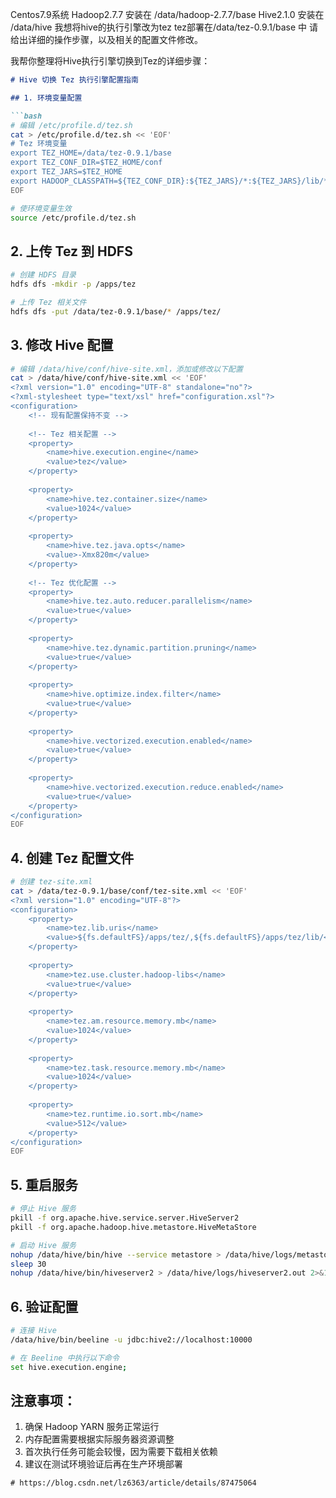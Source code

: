Centos7.9系统
Hadoop2.7.7 安装在 /data/hadoop-2.7.7/base
Hive2.1.0 安装在 /data/hive
我想将hive的执行引擎改为tez
tez部署在/data/tez-0.9.1/base 中
请给出详细的操作步骤，以及相关的配置文件修改。

我帮你整理将Hive执行引擎切换到Tez的详细步骤：

```markdown:/Users/www.redelego.cn/CentosTools_20250324/src/security/basic/Bigdata/Tez/centos_tez_install.md
# Hive 切换 Tez 执行引擎配置指南

## 1. 环境变量配置

```bash
# 编辑 /etc/profile.d/tez.sh
cat > /etc/profile.d/tez.sh << 'EOF'
# Tez 环境变量
export TEZ_HOME=/data/tez-0.9.1/base
export TEZ_CONF_DIR=$TEZ_HOME/conf
export TEZ_JARS=$TEZ_HOME
export HADOOP_CLASSPATH=${TEZ_CONF_DIR}:${TEZ_JARS}/*:${TEZ_JARS}/lib/*:$HADOOP_CLASSPATH
EOF

# 使环境变量生效
source /etc/profile.d/tez.sh
```

## 2. 上传 Tez 到 HDFS

```bash
# 创建 HDFS 目录
hdfs dfs -mkdir -p /apps/tez

# 上传 Tez 相关文件
hdfs dfs -put /data/tez-0.9.1/base/* /apps/tez/
```

## 3. 修改 Hive 配置

```bash
# 编辑 /data/hive/conf/hive-site.xml，添加或修改以下配置
cat > /data/hive/conf/hive-site.xml << 'EOF'
<?xml version="1.0" encoding="UTF-8" standalone="no"?>
<?xml-stylesheet type="text/xsl" href="configuration.xsl"?>
<configuration>
    <!-- 现有配置保持不变 -->
    
    <!-- Tez 相关配置 -->
    <property>
        <name>hive.execution.engine</name>
        <value>tez</value>
    </property>
    
    <property>
        <name>hive.tez.container.size</name>
        <value>1024</value>
    </property>
    
    <property>
        <name>hive.tez.java.opts</name>
        <value>-Xmx820m</value>
    </property>
    
    <!-- Tez 优化配置 -->
    <property>
        <name>hive.tez.auto.reducer.parallelism</name>
        <value>true</value>
    </property>
    
    <property>
        <name>hive.tez.dynamic.partition.pruning</name>
        <value>true</value>
    </property>
    
    <property>
        <name>hive.optimize.index.filter</name>
        <value>true</value>
    </property>
    
    <property>
        <name>hive.vectorized.execution.enabled</name>
        <value>true</value>
    </property>
    
    <property>
        <name>hive.vectorized.execution.reduce.enabled</name>
        <value>true</value>
    </property>
</configuration>
EOF
```

## 4. 创建 Tez 配置文件

```bash
# 创建 tez-site.xml
cat > /data/tez-0.9.1/base/conf/tez-site.xml << 'EOF'
<?xml version="1.0" encoding="UTF-8"?>
<configuration>
    <property>
        <name>tez.lib.uris</name>
        <value>${fs.defaultFS}/apps/tez/,${fs.defaultFS}/apps/tez/lib/</value>
    </property>
    
    <property>
        <name>tez.use.cluster.hadoop-libs</name>
        <value>true</value>
    </property>
    
    <property>
        <name>tez.am.resource.memory.mb</name>
        <value>1024</value>
    </property>
    
    <property>
        <name>tez.task.resource.memory.mb</name>
        <value>1024</value>
    </property>
    
    <property>
        <name>tez.runtime.io.sort.mb</name>
        <value>512</value>
    </property>
</configuration>
EOF
```

## 5. 重启服务

```bash
# 停止 Hive 服务
pkill -f org.apache.hive.service.server.HiveServer2
pkill -f org.apache.hadoop.hive.metastore.HiveMetaStore

# 启动 Hive 服务
nohup /data/hive/bin/hive --service metastore > /data/hive/logs/metastore.out 2>&1 &
sleep 30
nohup /data/hive/bin/hiveserver2 > /data/hive/logs/hiveserver2.out 2>&1 &
```

## 6. 验证配置

```bash
# 连接 Hive
/data/hive/bin/beeline -u jdbc:hive2://localhost:10000

# 在 Beeline 中执行以下命令
set hive.execution.engine;

```

## 注意事项：
1. 确保 Hadoop YARN 服务正常运行
2. 内存配置需要根据实际服务器资源调整
3. 首次执行任务可能会较慢，因为需要下载相关依赖
4. 建议在测试环境验证后再在生产环境部署
```
# https://blog.csdn.net/lz6363/article/details/87475064